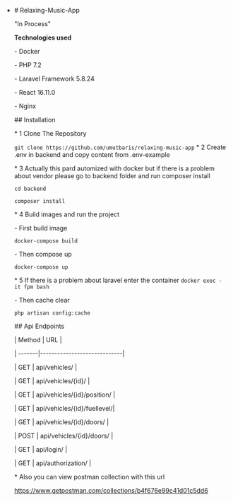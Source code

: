 * \# Relaxing-Music-App

  "In Process"

  **Technologies used**

  \- Docker

  \- PHP 7.2

  \- Laravel Framework 5.8.24

  \- React 16.11.0

  \- Nginx 

  \## Installation

  \* 1 Clone The Repository 

    `git clone https://github.com/umutbaris/relaxing-music-app`
   \* 2  Create .env in backend and copy content from .env-example

  \* 3 Actually this pard automized with docker but  if there is a problem about vendor please go to backend folder 	and run composer install

    `cd backend`

    `composer install`

  \* 4 Build images and run the project

   \- First build image 

  `docker-compose build`

   \- Then compose up

   `docker-compose up`

  \* 5 If there is a problem about laravel enter the container
  `docker exec -it fpm bash`

   \- Then cache clear

   `php artisan config:cache`


   \## Api Endpoints

  | Method | URL                         |

  | -------|-----------------------------|

  | GET    | api/vehicles/               |

  | GET    | api/vehicles/{id}/          |

  | GET    | api/vehicles/{id}/position/ |

  | GET    | api/vehicles/{id}/fuellevel/|

  | GET    | api/vehicles/{id}/doors/    |

  | POST   | api/vehicles/{id}/doors/    |

  | GET    | api/login/                  |

  | GET    | api/authorization/          |

  \* Also you can view postman collection with this url 

  https://www.getpostman.com/collections/b4f676e99c41d01c5dd6
